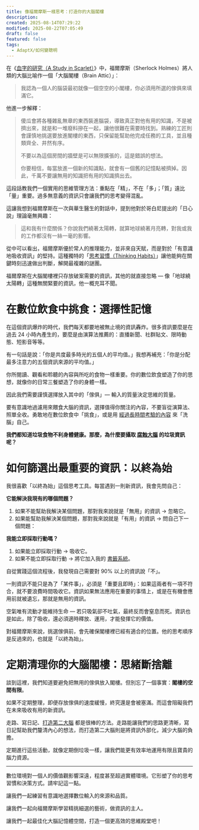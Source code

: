 ```yaml
---
title: 像福爾摩斯一樣思考：打造你的大腦閣樓
description:
created: 2025-08-14T07:29:22
modified: 2025-08-22T07:05:49
draft: false
featured: false
tags:
  - AdaptX/如何變聰明
---
```


在《[血字的研究（A Study in Scarlet）](https://www.goodreads.com/quotes/227359-i-consider-that-a-man-s-brain-originally-is-like-a)》中，福爾摩斯（Sherlock Holmes）將人類的大腦比喻作一個「大腦閣樓（Brain Attic）」：

> 我認為一個人的腦袋最初就像一個空空的小閣樓，你必須用所選的傢俱來填滿它。

他進一步解釋：

> 傻瓜會將各種雜亂無章的東西裝進腦袋，導致真正對他有用的知識，不是被擠出來，就是和一堆廢料摻在一起，讓他很難在需要時找到。熟練的工匠則會謹慎地挑選要放進閣樓的東西，只保留能幫助他完成任務的工具，並且種類齊全、井然有序。
>
> 不要以為這個房間的牆壁是可以無限擴張的，這是錯誤的想法。
>
> 你要相信，每當放進一個新的知識點，就會有一個舊的記憶點被擠掉。因此，千萬不要讓無用的知識把有用的知識擠出去。

這段話教我們一個實用的思維管理方法：重點在「精」，不在「多」；「質」遠比「量」重要。過多無意義的資訊只會讓我們的思考變得混亂。

這讓我想到福爾摩斯在一次與華生醫生的對話中，提到他對於哥白尼提出的「日心說」理論毫無興趣：

> 這和我有什麼關係？你說我們繞著太陽轉，就算地球繞著月亮轉，對我或我的工作都沒有一絲一毫的影響。

從中可以看出，福爾摩斯優於常人的推理能力，並非來自天賦，而是對於「有意識地吸收資訊」的堅持。這種獨特的「[思考習慣（Thinking Habits）](https://www.google.com/search?q=思考習慣)」讓他能夠在關鍵時刻迅速做出判斷，解開最複雜的謎團。

福爾摩斯在大腦閣樓裡只存放破案需要的資訊，其他的就直接忽略 — 像「地球繞太陽轉」這種無關緊要的資訊，他一概充耳不聞。

# 在數位飲食中挑食：選擇性記憶

在這個資訊爆炸的時代，我們每天都要地被無止境的資訊轟炸。很多資訊要麼是在過去 24 小時內產生的，要麼是由演算法推薦的：直播新聞、社群貼文、限時動態、短影音等等。

有一句話是說：「你是共度最多時光的五個人的平均值。」我想再補充：「你是分配最多注意力的五個資訊來源的平均值。」

你所閱讀、觀看和聆聽的內容與所吃的食物一樣重要。你的數位飲食塑造了你的思想，就像你的日常三餐塑造了你的身體一樣。

因此我們需要謹慎選擇放入其中的「傢俱」— 輸入的質量決定思維的質量。

要有意識地過濾用來餵食大腦的資訊，選擇值得你關注的內容，不要盲從演算法、照單全收。勇敢地在數位飲食中「挑食」，或是用 [經過長時間考驗的內容](https://www.google.com/search?q=Lindy+Library) 來「洗腦」自己。

**我們都知道垃圾食物不利身體健康。那麼，為什麼要攝取 [腐蝕大腦](https://www.google.com/search?q=腦腐) 的垃圾資訊呢？**

# 如何篩選出最重要的資訊：以終為始

我很喜歡「以終為始」這個思考工具。每當遇到一則新資訊，我會先問自己：

**它能解決我現有的哪個問題？**

1. 如果不能幫助我解決某個問題，那對我來說就是「無用」的資訊 → 忽略它。
2. 如果能幫助我解決某個問題，那對我來說就是「有用」的資訊 → 問自己下一個問題：

**我能立即採取行動嗎？**

1. 如果能立即採取行動 → 吸收它。
2. 如果不能立即採取行動 → 將它加入我的 [書籤系統](https://github.com/huaminghuangtw/Brain-Food)。

自從實踐這個流程後，我發現自己需要對 90% 以上的資訊說「不」。

一則資訊不能只是為了「某件事」，必須是「重要且即時」：如果這兩者有一項不符合，就不要浪費時間吸收它。資訊如果無法應用在重要的事情上，或是在有機會應用前就被遺忘，那就是無用的資訊。

空氣唯有流動才能維持生命 — 若只吸氣卻不吐氣，最終反而會窒息而死。資訊也是如此，除了吸收，還必須適時釋放、運用，才能發揮它的價值。

對福爾摩斯來說，挑選傢俱前，會先確保閣樓裡已經有適合的位置。他的思考順序是反過來的，也就是「以終為始」。

# 定期清理你的大腦閣樓：思緒斷捨離

談到這裡，我們知道要避免把無用的傢俱放入閣樓。但別忘了一個事實：**閣樓的空間有限**。

如果不定期整理，即便存放傢俱的速度緩慢，終究還是會被塞滿。而這會阻礙我們在未來吸收有用的新資訊。

走路、寫日記、[打造第二大腦](https://www.books.com.tw/products/0010948656) 都是很棒的方法。走路能讓我們的思路更清晰，寫日記幫助我們釐清內心的想法，而打造第二大腦則是將資訊外部化，減少大腦的負擔。

定期進行這些活動，就像定期倒垃圾一樣，讓我們能更有效率地運用有限且寶貴的腦力資源。

---

數位環境對一個人的價值觀影響深遠，程度甚至超過實體環境。它形塑了你的思考習慣和決策方式。請牢記這一點。

讓我們一起練習有意識地選擇數位輸入的來源和品質。

讓我們一起向福爾摩斯學習精挑細選的藝術，做資訊的主人。

讓我們一起最佳化大腦記憶體空間，打造一個更高效的思維殿堂吧！
